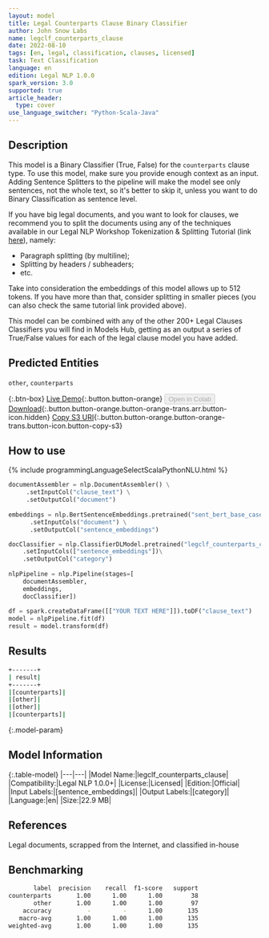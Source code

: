 ```yaml
---
layout: model
title: Legal Counterparts Clause Binary Classifier
author: John Snow Labs
name: legclf_counterparts_clause
date: 2022-08-10
tags: [en, legal, classification, clauses, licensed]
task: Text Classification
language: en
edition: Legal NLP 1.0.0
spark_version: 3.0
supported: true
article_header:
  type: cover
use_language_switcher: "Python-Scala-Java"
---
```


## Description

This model is a Binary Classifier (True, False) for the `counterparts` clause type. To use this model, make sure you provide enough context as an input. Adding Sentence Splitters to the pipeline will make the model see only sentences, not the whole text, so it's better to skip it, unless you want to do Binary Classification as sentence level.

If you have big legal documents, and you want to look for clauses, we recommend you to split the documents using any of the techniques available in our Legal NLP Workshop Tokenization & Splitting Tutorial (link [here](https://github.com/JohnSnowLabs/spark-nlp-workshop/blob/master/tutorials/Certification_Trainings_JSL/Legal/1.Tokenization_Splitting.ipynb)), namely:
- Paragraph splitting (by multiline);
- Splitting by headers / subheaders;
- etc.

Take into consideration the embeddings of this model allows up to 512 tokens. If you have more than that, consider splitting in smaller pieces (you can also check the same tutorial link provided above).

This model can be combined with any of the other 200+ Legal Clauses Classifiers you will find in Models Hub, getting as an output a series of True/False values for each of the legal clause model you have added.

## Predicted Entities

`other`, `counterparts`

{:.btn-box}
[Live Demo](https://demo.johnsnowlabs.com/finance/CLASSIFY_LEGAL_CLAUSES/){:.button.button-orange}
<button class="button button-orange" disabled>Open in Colab</button>
[Download](https://s3.amazonaws.com/auxdata.johnsnowlabs.com/legal/models/legclf_counterparts_clause_en_1.0.0_3.2_1660123374262.zip){:.button.button-orange.button-orange-trans.arr.button-icon.hidden}
[Copy S3 URI](s3://auxdata.johnsnowlabs.com/legal/models/legclf_counterparts_clause_en_1.0.0_3.2_1660123374262.zip){:.button.button-orange.button-orange-trans.button-icon.button-copy-s3}

## How to use



<div class="tabs-box" markdown="1">
{% include programmingLanguageSelectScalaPythonNLU.html %}

```python
documentAssembler = nlp.DocumentAssembler() \
     .setInputCol("clause_text") \
     .setOutputCol("document")
  
embeddings = nlp.BertSentenceEmbeddings.pretrained("sent_bert_base_cased", "en") \
      .setInputCols("document") \
      .setOutputCol("sentence_embeddings")

docClassifier = nlp.ClassifierDLModel.pretrained("legclf_counterparts_clause", "en", "legal/models")\
    .setInputCols(["sentence_embeddings"])\
    .setOutputCol("category")
    
nlpPipeline = nlp.Pipeline(stages=[
    documentAssembler, 
    embeddings,
    docClassifier])
 
df = spark.createDataFrame([["YOUR TEXT HERE"]]).toDF("clause_text")
model = nlpPipeline.fit(df)
result = model.transform(df)
```

</div>

## Results

```bash
+-------+
| result|
+-------+
|[counterparts]|
|[other]|
|[other]|
|[counterparts]|

```

{:.model-param}
## Model Information

{:.table-model}
|---|---|
|Model Name:|legclf_counterparts_clause|
|Compatibility:|Legal NLP 1.0.0+|
|License:|Licensed|
|Edition:|Official|
|Input Labels:|[sentence_embeddings]|
|Output Labels:|[category]|
|Language:|en|
|Size:|22.9 MB|

## References

Legal documents, scrapped from the Internet, and classified in-house

## Benchmarking

```bash
       label  precision    recall  f1-score   support
counterparts       1.00      1.00      1.00        38
       other       1.00      1.00      1.00        97
    accuracy          -         -      1.00       135
   macro-avg       1.00      1.00      1.00       135
weighted-avg       1.00      1.00      1.00       135
```